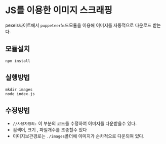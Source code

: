 # JS를 이용한 이미지 스크래핑
pexels싸이트에서 `puppeteer`노드모듈을 이용해 이미지를 자동적으로 다운로드 받는다.

## 모듈설치
```
npm install
```

## 실행방법
```
mkdir images
node index.js
```

## 수정방법
- `//사용자정의:` 이 부분의 코드를 수정하여 이미지를 다운받을수 있다.
- 검색어, 크기 , 파일개수를 조종할수 있다
- 이미지보관경로는 `./images`폴더에 이미지가 순차적으로 다운되여 있다.
